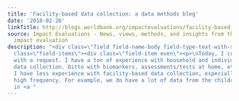 ```yaml
---
title: 'Facility-based data collection: a data methods bleg'
date: '2018-02-26'
linkTitle: http://blogs.worldbank.org/impactevaluations/facility-based-data-collection-data-methods-bleg
source: Impact Evaluations - News, views, methods, and insights from the world of
  impact evaluation
description: "<div class=\"field field-name-body field-type-text-with-summary field-label-hidden\"><div
  class=\"field-items\"><div class=\"field-item even\"><p>\nToday, I come to our readers
  with a request. I have a ton of experience with household and individual survey
  data collection. Ditto with biomarkers, assessments/tests at home, etc. However,
  I have less experience with facility-based data collection, especially when it is
  high frequency. For example, we do have a lot of data from the childcare centers
  in <a "
---
```

